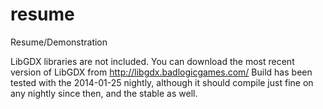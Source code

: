 resume
======

Resume/Demonstration

LibGDX libraries are not included. You can download the most recent version of LibGDX from http://libgdx.badlogicgames.com/
Build has been tested with the 2014-01-25 nightly, although it should compile just fine on any nightly since then, and the stable as well.
